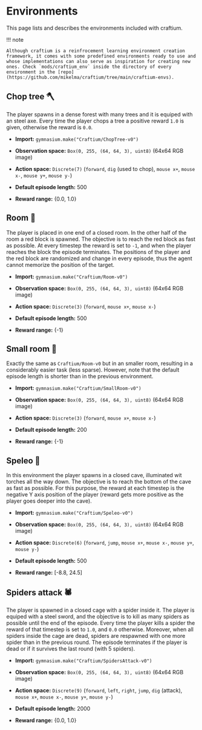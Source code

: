 # Environments

This page lists and describes the environments included with craftium.

!!! note

    Although craftium is a reinfrocement learning environment creation framework, it comes with some predefined environments ready to use and whose implementations can also serve as inspiration for creating new ones. Check `mods/craftium_env` inside the directory of every environment in the [repo](https://github.com/mikelma/craftium/tree/main/craftium-envs).

## Chop tree 🪓

The player spawns in a dense forest with many trees and it is equiped with an steel axe. Every time the player chops a tree a positive reward `1.0` is given, otherwise the reward is `0.0`.

- **Import:** `gymnasium.make("Craftium/ChopTree-v0")`

- **Observation space:** `Box(0, 255, (64, 64, 3), uint8)` (64x64 RGB image)

- **Action space:** `Discrete(7)` (`forward`, `dig` (used to chop), `mouse x+`, `mouse x-`, `mouse y+`, `mouse y-`)

- **Default episode length:** 500

- **Reward range:** {0.0, 1.0}

## Room 🏃

The player is placed in one end of a closed room. In the other half of the room a red block is spawned. The objective is to reach the red block as fast as possible. At every timestep the reward is set to `-1`, and when the player reaches the block the episode terminates. The positions of the player and the red block are randomized and change in every episode, thus the agent cannot memorize the position of the target.

- **Import:** `gymnasium.make("Craftium/Room-v0")`

- **Observation space:** `Box(0, 255, (64, 64, 3), uint8)` (64x64 RGB image)

- **Action space:** `Discrete(3)` (`forward`, `mouse x+`, `mouse x-`)

- **Default episode length:** 500

- **Reward range:** {-1}

## Small room 🏃

Exactly the same as `Craftium/Room-v0` but in an smaller room, resulting in a considerably easier task (less sparse). However, note that the default episode length is shorter than in the previous environment.

- **Import:** `gymnasium.make("Craftium/SmallRoom-v0")`

- **Observation space:** `Box(0, 255, (64, 64, 3), uint8)` (64x64 RGB image)

- **Action space:** `Discrete(3)` (`forward`, `mouse x+`, `mouse x-`)

- **Default episode length:** 200

- **Reward range:** {-1}

## Speleo 🦇

In this environment the player spawns in a closed cave, illuminated wit torches all the way down. The objective is to reach the bottom of the cave as fast as possible. For this purpose, the reward at each timestep is the negative Y axis position of the player (reward gets more positive as the player goes deeper into the cave).

- **Import:** `gymnasium.make("Craftium/Speleo-v0")`

- **Observation space:** `Box(0, 255, (64, 64, 3), uint8)` (64x64 RGB image)

- **Action space:** `Discrete(6)` (`forward`, `jump`, `mouse x+`, `mouse x-`, `mouse y+`, `mouse y-`)

- **Default episode length:** 500

- **Reward range:** [-8.8, 24.5]

## Spiders attack 🕷️

The player is spawned in a closed cage with a spider inside it. The player is equiped with a steel sword, and the objective is to kill as many spiders as possible until the end of the episode. Every time the player kills a spider the reward of that timestep is set to `1.0`, and `0.0` otherwise. Moreover, when all spiders inside the cage are dead, spiders are respawned with one more spider than in the previous round. The episode terminates if the player is dead or if it survives the last round (with 5 spiders).

- **Import:** `gymnasium.make("Craftium/SpidersAttack-v0")`

- **Observation space:** `Box(0, 255, (64, 64, 3), uint8)` (64x64 RGB image)

- **Action space:** `Discrete(9)` (`forward`, `left`, `right`, `jump`, `dig` (attack), `mouse x+`, `mouse x-`, `mouse y+`, `mouse y-`)

- **Default episode length:** 2000

- **Reward range:** {0.0, 1.0}
